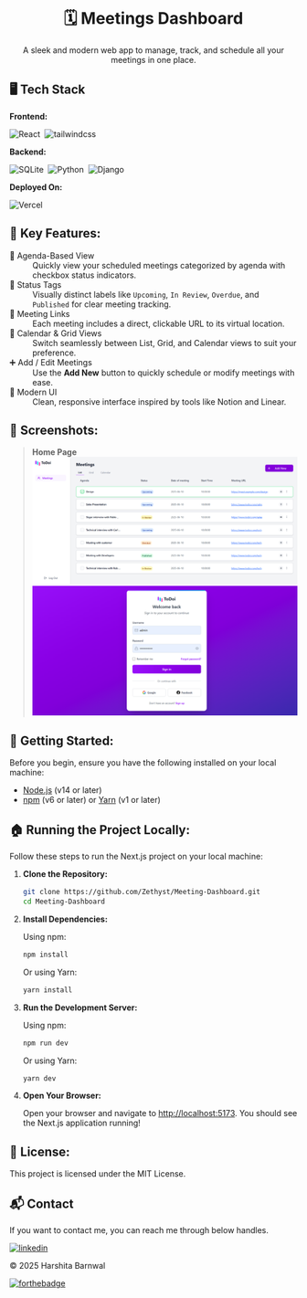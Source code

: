 <h1 align="center">🗓️ Meetings Dashboard</h1>

<p align="center">
A sleek and modern web app to manage, track, and schedule all your meetings in one place.
</p>

## 🖥️ Tech Stack

**Frontend:**

![React](https://img.shields.io/badge/React-61DAFB?style=for-the-badge&logo=react&logoColor=black)&nbsp;
![tailwindcss](https://img.shields.io/badge/Tailwind_CSS-38B2AC?style=for-the-badge&logo=tailwind-css&logoColor=white)&nbsp;

**Backend:**

![SQLite](https://img.shields.io/badge/SQLite-07405E?style=for-the-badge&logo=sqlite&logoColor=white)&nbsp;
![Python](https://img.shields.io/badge/Python-3776AB?style=for-the-badge&logo=python&logoColor=white)&nbsp;
![Django](https://img.shields.io/badge/Django-092E20?style=for-the-badge&logo=django&logoColor=white)&nbsp;


**Deployed On:**

![Vercel](https://img.shields.io/badge/Vercel-000000?style=for-the-badge&logo=vercel&logoColor=white)

## 📌 Key Features:

<dl> <dt>🧾 Agenda-Based View</dt> <dd>Quickly view your scheduled meetings categorized by agenda with checkbox status indicators.</dd> <dt>📅 Status Tags</dt> <dd>Visually distinct labels like <code>Upcoming</code>, <code>In Review</code>, <code>Overdue</code>, and <code>Published</code> for clear meeting tracking.</dd> <dt>🔗 Meeting Links</dt> <dd>Each meeting includes a direct, clickable URL to its virtual location.</dd> <dt>📆 Calendar & Grid Views</dt> <dd>Switch seamlessly between List, Grid, and Calendar views to suit your preference.</dd> <dt>➕ Add / Edit Meetings</dt> <dd>Use the <strong>Add New</strong> button to quickly schedule or modify meetings with ease.</dd> <dt>🎨 Modern UI</dt> <dd>Clean, responsive interface inspired by tools like Notion and Linear.</dd> </dl>

## 📌 Screenshots:

> **Home Page**  
> ![Home](./img/home.png)
> ![Login](./img/login.png)

## 🚀 Getting Started:

Before you begin, ensure you have the following installed on your local machine:

- [Node.js](https://nodejs.org/) (v14 or later)
- [npm](https://www.npmjs.com/) (v6 or later) or [Yarn](https://yarnpkg.com/) (v1 or later)

## 🏠 Running the Project Locally:

Follow these steps to run the Next.js project on your local machine:

1. **Clone the Repository:**

   ```sh
   git clone https://github.com/Zethyst/Meeting-Dashboard.git
   cd Meeting-Dashboard
   ```

2. **Install Dependencies:**

   Using npm:

   ```sh
   npm install
   ```

   Or using Yarn:

   ```sh
   yarn install
   ```

3. **Run the Development Server:**

   Using npm:

   ```sh
   npm run dev
   ```

   Or using Yarn:

   ```sh
   yarn dev
   ```

4. **Open Your Browser:**

   Open your browser and navigate to [http://localhost:5173](http://localhost:5173). You should see the Next.js application running!

## 📜 License:

This project is licensed under the MIT License.

<h2>📬 Contact</h2>

If you want to contact me, you can reach me through below handles.

[![linkedin](https://img.shields.io/badge/LinkedIn-0077B5?style=for-the-badge&logo=linkedin&logoColor=white)](https://www.linkedin.com/in/harshita-barnwal-17a732234/)

© 2025 Harshita Barnwal

[![forthebadge](https://forthebadge.com/images/badges/built-with-love.svg)](https://forthebadge.com)
